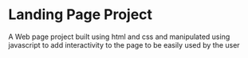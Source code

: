 # Landing Page Project
A Web page project built using html and css and manipulated using javascript to add interactivity to the page to be easily used by the user
